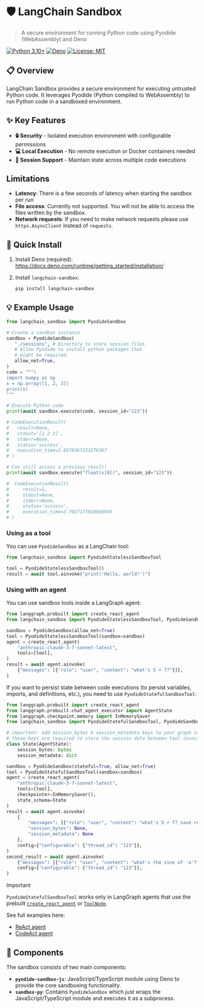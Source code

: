 # 🛡️ LangChain Sandbox

> A secure environment for running Python code using Pyodide (WebAssembly) and Deno

[![Python 3.10+](https://img.shields.io/badge/Python-3.10+-blue.svg)](https://www.python.org/downloads/)
[![Deno](https://img.shields.io/badge/Deno-Required-green.svg)](https://deno.land/)
[![License: MIT](https://img.shields.io/badge/License-MIT-yellow.svg)](https://opensource.org/licenses/MIT)

## 📋 Overview

LangChain Sandbox provides a secure environment for executing untrusted Python code. It leverages Pyodide (Python compiled to WebAssembly) to run Python code in a sandboxed environment.

## ✨ Key Features

- **🔒 Security** - Isolated execution environment with configurable permissions
- **💻 Local Execution** - No remote execution or Docker containers needed
- **🔄 Session Support** - Maintain state across multiple code executions

## Limitations

- **Latency**: There is a few seconds of latency when starting the sandbox per run
- **File access**: Currently not supported. You will not be able to access the files written by the sandbox.
- **Network requests**: If you need to make network requests please use `httpx.AsyncClient` instead of `requests`.

## 🚀 Quick Install

1. Install Deno (required): https://docs.deno.com/runtime/getting_started/installation/

2. Install `langchain-sandbox`:
    
    ```bash
    pip install langchain-sandbox
    ```

## 💡 Example Usage

```python
from langchain_sandbox import PyodideSandbox

# Create a sandbox instance
sandbox = PyodideSandbox(
   "./sessions", # Directory to store session files
   # Allow Pyodide to install python packages that
   # might be required.
   allow_net=True,
)
code = """\
import numpy as np
x = np.array([1, 2, 3])
print(x)
"""

# Execute Python code
print(await sandbox.execute(code, session_id="123"))

# CodeExecutionResult(
#   result=None, 
#   stdout='[1 2 3]', 
#   stderr=None, 
#   status='success', 
#   execution_time=2.8578367233276367
# )

# Can still access a previous result!
print(await sandbox.execute("float(x[0])", session_id="123"))

#  CodeExecutionResult(
#     result=1, 
#     stdout=None, 
#     stderr=None, 
#     status='success', 
#     execution_time=2.7027177810668945
# )
```

### Using as a tool

You can use `PyodideSandbox` as a LangChain tool:

```python
from langchain_sandbox import PyodideStatelessSandboxTool

tool = PyodideStatelessSandboxTool()
result = await tool.ainvoke("print('Hello, world!')")
```

### Using with an agent

You can use sandbox tools inside a LangGraph agent:

```python
from langgraph.prebuilt import create_react_agent
from langchain_sandbox import PyodideStatelessSandboxTool, PyodideSandbox

sandbox = PyodideSandbox(allow_net=True)
tool = PyodideStatelessSandboxTool(sandbox=sandbox)
agent = create_react_agent(
    "anthropic:claude-3-7-sonnet-latest",
    tools=[tool],
)
result = await agent.ainvoke(
    {"messages": [{"role": "user", "content": "what's 5 + 7?"}]},
)
```

If you want to persist state between code executions (to persist variables, imports,
and definitions, etc.), you need to use `PyodideStatefulSandboxTool`:

```python
from langgraph.prebuilt import create_react_agent
from langgraph.prebuilt.chat_agent_executor import AgentState
from langgraph.checkpoint.memory import InMemorySaver
from langchain_sandbox import PyodideStatefulSandboxTool, PyodideSandbox

# important: add session_bytes & session_metadata keys to your graph state schema - 
# these keys are required to store the session data between tool invocations
class State(AgentState):
    session_bytes: bytes
    session_metadata: dict

sandbox = PyodideSandbox(stateful=True, allow_net=True)
tool = PyodideStatefulSandboxTool(sandbox=sandbox)
agent = create_react_agent(
    "anthropic:claude-3-7-sonnet-latest",
    tools=[tool],
    checkpointer=InMemorySaver(),
    state_schema=State
)
result = await agent.ainvoke(
    {
        "messages": [{"role": "user", "content": "what's 5 + 7? save result as 'a'"}],
        "session_bytes": None,
        "session_metadata": None
    },
    config={"configurable": {"thread_id": "123"}},
)
second_result = await agent.ainvoke(
    {"messages": [{"role": "user", "content": "what's the sine of 'a'?"}]},
    config={"configurable": {"thread_id": "123"}},
)
```

> [!important]
> `PyodideStatefulSandboxTool` works only in LangGraph agents that use the prebuilt [`create_react_agent`](https://langchain-ai.github.io/langgraph/reference/agents/#langgraph.prebuilt.chat_agent_executor.create_react_agent) or [`ToolNode`](https://langchain-ai.github.io/langgraph/reference/agents/#langgraph.prebuilt.tool_node.ToolNode).

See full examples here:

* [ReAct agent](examples/react_agent.py)
* [CodeAct agent](examples/codeact_agent.py)

## 🧩 Components

The sandbox consists of two main components:

- **`pyodide-sandbox-js`**: JavaScript/TypeScript module using Deno to provide the core sandboxing functionality.
- **`sandbox-py`**: Contains `PyodideSandbox` which just wraps the JavaScript/TypeScript module and executes it as a subprocess.
